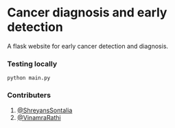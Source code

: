 # Cancer diagnosis and early detection

A flask website for early cancer detection and diagnosis.

### Testing locally

	python main.py

### Contributers
1. [@ShreyansSontalia]( https://github.com/ssshreyans26 )
2. [@VinamraRathi]( https://github.com/vinamraRathi)
